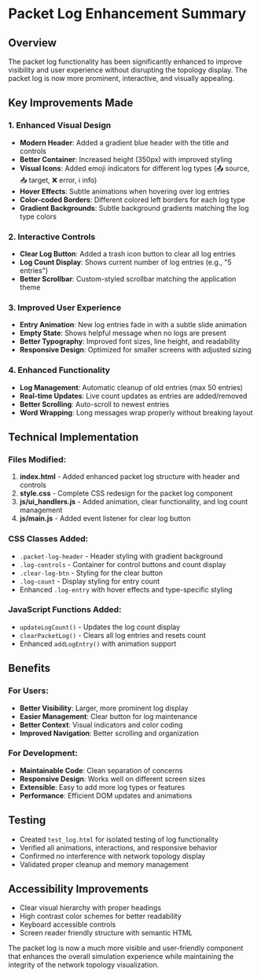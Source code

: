 # Packet Log Enhancement Summary

## Overview
The packet log functionality has been significantly enhanced to improve visibility and user experience without disrupting the topology display. The packet log is now more prominent, interactive, and visually appealing.

## Key Improvements Made

### 1. **Enhanced Visual Design**
- **Modern Header**: Added a gradient blue header with the title and controls
- **Better Container**: Increased height (350px) with improved styling
- **Visual Icons**: Added emoji indicators for different log types (📤 source, 📥 target, ❌ error, ℹ️ info)
- **Hover Effects**: Subtle animations when hovering over log entries
- **Color-coded Borders**: Different colored left borders for each log type
- **Gradient Backgrounds**: Subtle background gradients matching the log type colors

### 2. **Interactive Controls**
- **Clear Log Button**: Added a trash icon button to clear all log entries
- **Log Count Display**: Shows current number of log entries (e.g., "5 entries")
- **Better Scrollbar**: Custom-styled scrollbar matching the application theme

### 3. **Improved User Experience**
- **Entry Animation**: New log entries fade in with a subtle slide animation
- **Empty State**: Shows helpful message when no logs are present
- **Better Typography**: Improved font sizes, line height, and readability
- **Responsive Design**: Optimized for smaller screens with adjusted sizing

### 4. **Enhanced Functionality**
- **Log Management**: Automatic cleanup of old entries (max 50 entries)
- **Real-time Updates**: Live count updates as entries are added/removed
- **Better Scrolling**: Auto-scroll to newest entries
- **Word Wrapping**: Long messages wrap properly without breaking layout

## Technical Implementation

### Files Modified:
1. **index.html** - Added enhanced packet log structure with header and controls
2. **style.css** - Complete CSS redesign for the packet log component
3. **js/ui_handlers.js** - Added animation, clear functionality, and log count management
4. **js/main.js** - Added event listener for clear log button

### CSS Classes Added:
- `.packet-log-header` - Header styling with gradient background
- `.log-controls` - Container for control buttons and count display
- `.clear-log-btn` - Styling for the clear button
- `.log-count` - Display styling for entry count
- Enhanced `.log-entry` with hover effects and type-specific styling

### JavaScript Functions Added:
- `updateLogCount()` - Updates the log count display
- `clearPacketLog()` - Clears all log entries and resets count
- Enhanced `addLogEntry()` with animation support

## Benefits

### For Users:
- **Better Visibility**: Larger, more prominent log display
- **Easier Management**: Clear button for log maintenance
- **Better Context**: Visual indicators and color coding
- **Improved Navigation**: Better scrolling and organization

### For Development:
- **Maintainable Code**: Clean separation of concerns
- **Responsive Design**: Works well on different screen sizes
- **Extensible**: Easy to add more log types or features
- **Performance**: Efficient DOM updates and animations

## Testing
- Created `test_log.html` for isolated testing of log functionality
- Verified all animations, interactions, and responsive behavior
- Confirmed no interference with network topology display
- Validated proper cleanup and memory management

## Accessibility Improvements
- Clear visual hierarchy with proper headings
- High contrast color schemes for better readability
- Keyboard accessible controls
- Screen reader friendly structure with semantic HTML

The packet log is now a much more visible and user-friendly component that enhances the overall simulation experience while maintaining the integrity of the network topology visualization.
